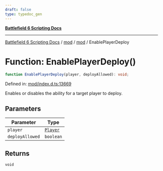 ```yaml
---
draft: false
type: typedoc_gen
---
```


[**Battlefield 6 Scripting Docs**](../../../_index.md)

***

[Battlefield 6 Scripting Docs](../../../_index.md) / [mod](../../_index.md) / [mod](../_index.md) / EnablePlayerDeploy

# Function: EnablePlayerDeploy()

```ts
function EnablePlayerDeploy(player, deployAllowed): void;
```

Defined in: [mod/index.d.ts:13669](https://github.com/battlefield-portal-community/portal-docs/blob/ff09b2690670f74de7e97198022e5a97ff1161ff/generators/santiago/mod/index.d.ts#L13669)

Enables or disables the ability for a target player to deploy.

## Parameters

| Parameter | Type |
| ------ | ------ |
| `player` | [`Player`](../Player/_index.md) |
| `deployAllowed` | `boolean` |

## Returns

`void`

